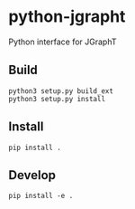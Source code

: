 # python-jgrapht

Python interface for JGraphT

## Build

```
python3 setup.py build_ext
python3 setup.py install
```

## Install

```
pip install .
```

## Develop

```
pip install -e .
```
